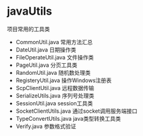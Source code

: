 # javaUtils
项目常用的工具类
- CommonUtil.java   常用方法汇总 
- DateUtil.java    日期操作类 
- FileOperateUtil.java    文件操作类 
- PageUtil.java    分页工具类 
- RandomUtil.java    随机数处理类 
- RegisteryUtil.java    操作Windows注册表 
- ScpClientUtil.java    远程数据传输 
- SerializeUtils.java    序列号处理类 
- SessionUtil.java    session工具类 
- SocketClientUtils.java    通过socket调用服务端接口 
- TypeConvertUtils.java    java类型转换工具类
- Verify.java    参数格式验证